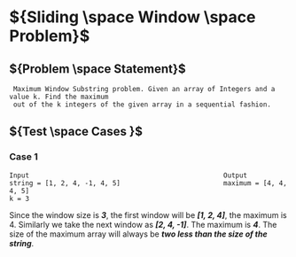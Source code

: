 # ${Sliding \space Window \space Problem}$

## ${Problem \space Statement}$

     Maximum Window Substring problem. Given an array of Integers and a value k. Find the maximum 
     out of the k integers of the given array in a sequential fashion.
     
     
## ${Test \space Cases }$

### Case 1

    Input                                                 Output
    string = [1, 2, 4, -1, 4, 5]                          maximum = [4, 4, 4, 5]
    k = 3

Since the window size is ***3***, the first window will be ***[1, 2, 4]***, the maximum is 4. Similarly we take the next window as ***[2, 4, -1]***. The maximum is ***4***. The size of the maximum array will always be ***two less than the size of the string***.
